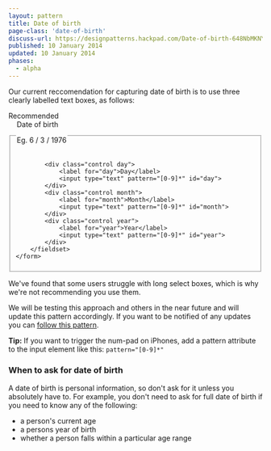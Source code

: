 ```yaml
---
layout: pattern
title: Date of birth
page-class: 'date-of-birth'
discuss-url: https://designpatterns.hackpad.com/Date-of-birth-648NbMKNYTr
published: 10 January 2014
updated: 10 January 2014
phases:
  - alpha
---
```


Our current reccomendation for capturing date of birth is to use three clearly labelled text boxes, as follows:

<div class="pattern-example">
	<div class="ribbon">Recommended</div>
	<form class="form">
		<fieldset class="date-of-birth">
			<legend>Date of birth <p>Eg. 6 / 3 / 1976</p></legend>

			<div class="control day">
		  		<label for="day">Day</label>
		  		<input type="text" pattern="[0-9]*" id="day">
			</div>
			<div class="control month">
		  		<label for="month">Month</label>
		  		<input type="text" pattern="[0-9]*" id="month">
			</div>
			<div class="control year">
		  		<label for="year">Year</label>
		  		<input type="text" pattern="[0-9]*" id="year">
			</div>
		</fieldset>
	</form>
</div>

We've found that some users struggle with long select boxes, which is why we're not recommending you use them.

We will be testing this approach and others in the near future and will update this pattern accordingly. If you want to be notified of any updates you can [follow this pattern](#).

**Tip:** If you want to trigger the num-pad on iPhones, add a pattern attribute to the input element like this: `pattern="[0-9]*"`

### When to ask for date of birth

A date of birth is personal information, so don't ask for it unless you absolutely have to. For example, you don't need to ask for full date of birth if you need to know any of the following:

* a person's current age
* a persons year of birth
* whether a person falls within a particular age range